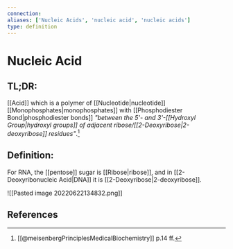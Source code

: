 ```yaml
---
connection:
aliases: ['Nucleic Acids', 'nucleic acid', 'nucleic acids']
type: definition
---
```


# Nucleic Acid

## TL;DR:
[[Acid]] which is a polymer of [[Nucleotide|nucleotide]] [[Monophosphates|monophosphates]] with [[Phosphodiester Bond|phosphodiester bonds]] *"between the 5'- and 3'-[[Hydroxyl Group|hydroxyl groups]] of adjacent ribose/[[2-Deoxyribose|2-deoxyribose]] residues"*.[^1]

## Definition:
For RNA, the [[pentose]] sugar is [[Ribose|ribose]], and in [[2-Deoxyribonucleic Acid|DNA]] it is [[2-Deoxyribose|2-deoxyribose]].

![[Pasted image 20220622134832.png]]

## References
[^1]: [[@meisenbergPrinciplesMedicalBiochemistry]] p.14 ff.